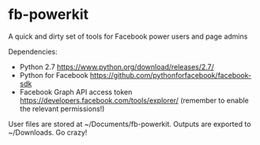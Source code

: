 # fb-powerkit
A quick and dirty set of tools for Facebook power users and page admins

Dependencies:  
* Python 2.7 https://www.python.org/download/releases/2.7/
* Python for Facebook https://github.com/pythonforfacebook/facebook-sdk
* Facebook Graph API access token https://developers.facebook.com/tools/explorer/ (remember to enable the relevant permissions!)

User files are stored at ~/Documents/fb-powerkit.
Outputs are exported to ~/Downloads. Go crazy!